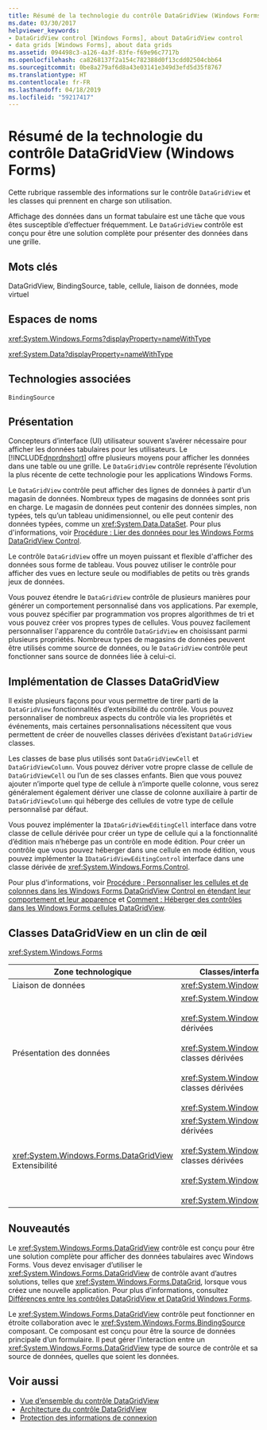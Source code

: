 ```yaml
---
title: Résumé de la technologie du contrôle DataGridView (Windows Forms)
ms.date: 03/30/2017
helpviewer_keywords:
- DataGridView control [Windows Forms], about DataGridView control
- data grids [Windows Forms], about data grids
ms.assetid: 094498c3-a126-4a3f-83fe-f69e96c7717b
ms.openlocfilehash: ca8268137f2a154c782388d0f13cdd02504cbb64
ms.sourcegitcommit: 0be8a279af6d8a43e03141e349d3efd5d35f8767
ms.translationtype: HT
ms.contentlocale: fr-FR
ms.lasthandoff: 04/18/2019
ms.locfileid: "59217417"
---
```

# <a name="datagridview-control-technology-summary-windows-forms"></a>Résumé de la technologie du contrôle DataGridView (Windows Forms)
Cette rubrique rassemble des informations sur le contrôle `DataGridView` et les classes qui prennent en charge son utilisation.  
  
 Affichage des données dans un format tabulaire est une tâche que vous êtes susceptible d’effectuer fréquemment. Le `DataGridView` contrôle est conçu pour être une solution complète pour présenter des données dans une grille.  
  
## <a name="keywords"></a>Mots clés  
 DataGridView, BindingSource, table, cellule, liaison de données, mode virtuel  
  
## <a name="namespaces"></a>Espaces de noms  
 <xref:System.Windows.Forms?displayProperty=nameWithType>  
  
 <xref:System.Data?displayProperty=nameWithType>  
  
## <a name="related-technologies"></a>Technologies associées  
 `BindingSource`  
  
## <a name="background"></a>Présentation  
 Concepteurs d’interface (UI) utilisateur souvent s’avérer nécessaire pour afficher les données tabulaires pour les utilisateurs. Le [!INCLUDE[dnprdnshort](../../../../includes/dnprdnshort-md.md)] offre plusieurs moyens pour afficher les données dans une table ou une grille. Le `DataGridView` contrôle représente l’évolution la plus récente de cette technologie pour les applications Windows Forms.  
  
 Le `DataGridView` contrôle peut afficher des lignes de données à partir d’un magasin de données. Nombreux types de magasins de données sont pris en charge. Le magasin de données peut contenir des données simples, non typées, tels qu’un tableau unidimensionnel, ou elle peut contenir des données typées, comme un <xref:System.Data.DataSet>. Pour plus d'informations, voir [Procédure : Lier des données pour les Windows Forms DataGridView Control](how-to-bind-data-to-the-windows-forms-datagridview-control.md).  
  
 Le contrôle `DataGridView` offre un moyen puissant et flexible d'afficher des données sous forme de tableau. Vous pouvez utiliser le contrôle pour afficher des vues en lecture seule ou modifiables de petits ou très grands jeux de données.  
  
 Vous pouvez étendre le `DataGridView` contrôle de plusieurs manières pour générer un comportement personnalisé dans vos applications. Par exemple, vous pouvez spécifier par programmation vos propres algorithmes de tri et vous pouvez créer vos propres types de cellules. Vous pouvez facilement personnaliser l'apparence du contrôle `DataGridView` en choisissant parmi plusieurs propriétés. Nombreux types de magasins de données peuvent être utilisés comme source de données, ou le `DataGridView` contrôle peut fonctionner sans source de données liée à celui-ci.  
  
## <a name="implementing-datagridview-classes"></a>Implémentation de Classes DataGridView  
 Il existe plusieurs façons pour vous permettre de tirer parti de la `DataGridView` fonctionnalités d’extensibilité du contrôle. Vous pouvez personnaliser de nombreux aspects du contrôle via les propriétés et événements, mais certaines personnalisations nécessitent que vous permettent de créer de nouvelles classes dérivées d’existant `DataGridView` classes.  
  
 Les classes de base plus utilisés sont `DataGridViewCell` et `DataGridViewColumn`. Vous pouvez dériver votre propre classe de cellule de `DataGridViewCell` ou l’un de ses classes enfants. Bien que vous pouvez ajouter n’importe quel type de cellule à n’importe quelle colonne, vous serez généralement également dériver une classe de colonne auxiliaire à partir de `DataGridViewColumn` qui héberge des cellules de votre type de cellule personnalisé par défaut.  
  
 Vous pouvez implémenter la `IDataGridViewEditingCell` interface dans votre classe de cellule dérivée pour créer un type de cellule qui a la fonctionnalité d’édition mais n’héberge pas un contrôle en mode édition. Pour créer un contrôle que vous pouvez héberger dans une cellule en mode édition, vous pouvez implémenter la `IDataGridViewEditingControl` interface dans une classe dérivée de <xref:System.Windows.Forms.Control>.  
  
 Pour plus d'informations, voir [Procédure : Personnaliser les cellules et de colonnes dans les Windows Forms DataGridView Control en étendant leur comportement et leur apparence](customize-cells-and-columns-in-the-datagrid-by-extending-behavior.md) et [Comment : Héberger des contrôles dans les Windows Forms cellules DataGridView](how-to-host-controls-in-windows-forms-datagridview-cells.md).  
  
## <a name="datagridview-classes-at-a-glance"></a>Classes DataGridView en un clin de œil  
 <xref:System.Windows.Forms>  
  
|Zone technologique|Classes/interfaces/éléments de configuration|  
|---------------------|-------------------------------------------------|  
|Liaison de données|<xref:System.Windows.Forms.BindingSource>|  
|Présentation des données|<xref:System.Windows.Forms.DataGridView><br /><br /> <xref:System.Windows.Forms.DataGridViewCell> et classes dérivées<br /><br /> <xref:System.Windows.Forms.DataGridViewRow> et classes dérivées<br /><br /> <xref:System.Windows.Forms.DataGridViewColumn> et classes dérivées<br /><br /> <xref:System.Windows.Forms.DataGridViewCellStyle>|  
|<xref:System.Windows.Forms.DataGridView> Extensibilité|<xref:System.Windows.Forms.DataGridViewCell> et classes dérivées<br /><br /> <xref:System.Windows.Forms.DataGridViewColumn> et classes dérivées<br /><br /> <xref:System.Windows.Forms.IDataGridViewEditingCell><br /><br /> <xref:System.Windows.Forms.IDataGridViewEditingControl>|  
  
## <a name="whats-new"></a>Nouveautés  
 Le <xref:System.Windows.Forms.DataGridView> contrôle est conçu pour être une solution complète pour afficher des données tabulaires avec Windows Forms. Vous devez envisager d’utiliser le <xref:System.Windows.Forms.DataGridView> de contrôle avant d’autres solutions, telles que <xref:System.Windows.Forms.DataGrid>, lorsque vous créez une nouvelle application. Pour plus d’informations, consultez [Différences entre les contrôles DataGridView et DataGrid Windows Forms](differences-between-the-windows-forms-datagridview-and-datagrid-controls.md).  
  
 Le <xref:System.Windows.Forms.DataGridView> contrôle peut fonctionner en étroite collaboration avec le <xref:System.Windows.Forms.BindingSource> composant. Ce composant est conçu pour être la source de données principale d’un formulaire. Il peut gérer l’interaction entre un <xref:System.Windows.Forms.DataGridView> type de source de contrôle et sa source de données, quelles que soient les données.  
  
## <a name="see-also"></a>Voir aussi

- [Vue d’ensemble du contrôle DataGridView](datagridview-control-overview-windows-forms.md)
- [Architecture du contrôle DataGridView](datagridview-control-architecture-windows-forms.md)
- [Protection des informations de connexion](../../data/adonet/protecting-connection-information.md)
